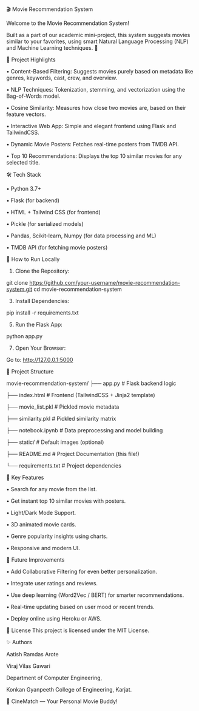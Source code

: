 🎬 Movie Recommendation System


Welcome to the Movie Recommendation System!

Built as a part of our academic mini-project, this system suggests movies similar to your favorites, using smart Natural Language Processing (NLP) and Machine Learning techniques. 🚀

📌 Project Highlights

•	Content-Based Filtering: Suggests movies purely based on metadata like genres, keywords, cast, crew, and overview.

•	NLP Techniques: Tokenization, stemming, and vectorization using the Bag-of-Words model.

•	Cosine Similarity: Measures how close two movies are, based on their feature vectors.

•	Interactive Web App: Simple and elegant frontend using Flask and TailwindCSS.

•	Dynamic Movie Posters: Fetches real-time posters from TMDB API.

•	Top 10 Recommendations: Displays the top 10 similar movies for any selected title.

🛠️ Tech Stack

•	Python 3.7+

•	Flask (for backend)

•	HTML + Tailwind CSS (for frontend)

•	Pickle (for serialized models)

•	Pandas, Scikit-learn, Numpy (for data processing and ML)

•	TMDB API (for fetching movie posters)

🚀 How to Run Locally

1.	Clone the Repository:
   
   git clone https://github.com/your-username/movie-recommendation-system.git
   cd movie-recommendation-system
   
3.	Install Dependencies:
   
   pip install -r requirements.txt
   
5.	Run the Flask App:
   
   python app.py
   
7.	Open Your Browser:
   
   Go to: http://127.0.0.1:5000
   
📂 Project Structure

movie-recommendation-system/
├── app.py                 # Flask backend logic

├── index.html              # Frontend (TailwindCSS + Jinja2 template)

├── movie_list.pkl          # Pickled movie metadata

├── similarity.pkl          # Pickled similarity matrix

├── notebook.ipynb          # Data preprocessing and model building

├── static/                 # Default images (optional)

├── README.md               # Project Documentation (this file!)

└── requirements.txt        # Project dependencies

🎯 Key Features

•	Search for any movie from the list.

•	Get instant top 10 similar movies with posters.

•	Light/Dark Mode Support.

•	3D animated movie cards.

•	Genre popularity insights using charts.

•	Responsive and modern UI.

🧠 Future Improvements

•	Add Collaborative Filtering for even better personalization.

•	Integrate user ratings and reviews.

•	Use deep learning (Word2Vec / BERT) for smarter recommendations.

•	Real-time updating based on user mood or recent trends.

•	Deploy online using Heroku or AWS.

📜 License
This project is licensed under the MIT License.

✨ Authors

Aatish Ramdas Arote 

Viraj Vilas Gawari 

Department of Computer Engineering,

Konkan Gyanpeeth College of Engineering, Karjat.

🌟 CineMatch — Your Personal Movie Buddy!
